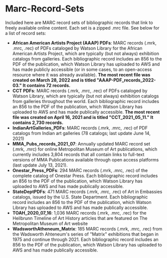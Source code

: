 # Marc-Record-Sets
Included here are MARC record sets of bibliographic records that link to freely available online content. Each set is a zipped .mrc file. See below for a list of record sets:
- **African American Artists Project (AAAP) PDFs**: MARC records (.mrk, .mrc, .rec) of PDFs cataloged by Watson Library for the African American Artists Project, which are typically (but not always) exhibition catalogs from galleries. Each bibliographic record includes an 856 to the PDF of the publication, which Watson Library has uploaded to AWS and has made publicly accessible (or in some cases, to an open-access resource where it was already available). **The most recent file was created on March 28, 2022 and is titled "AAAP-PDF_records_2022-03." It contains 72 records.**
- **CCT PDFs**: MARC records (.mrk, .mrc, .rec) of PDFs cataloged by Watson Library, which are typically (but not always) exhibition catalogs from galleries throughout the world. Each bibliographic record includes an 856 to the PDF of the publication, which Watson Library has uploaded to AWS and has made publically accessible. **The most recent file was created on April 16, 2021 and is titled "CCT_2021_05_11." It contains 2,730 records.**
- **IndianArtGalleries_PDFs**: MARC records (.mrk, .mrc, .rec) of PDF catalogs from Indian art galleries (78 catalogs; last update June 14, 2021)
- **MMA_Pubs_records_2021_07**: Annually updated MARC record set (.mrk, .mrc) for online Metropolitan Museum of Art publications, which currently includes 3,804 records that all contain links to full-text versions of MMA Publications available through open access platforms (last update July 13, 2021).
- **Onestar_Press_PDFs**: 294 MARC records (.mrk, .mrc, .rec) of the complete catalog of Onestar Press. Each bibliographic record includes an 856 to the PDF of the publication, which Watson Library has uploaded to AWS and has made publically accessible.
- **StateDeptPDFs**: 471 MARC records (.mrk, .mrc, .rec) of Art in Embassies catalogs, issued by the U.S. State Department. Each bibliographic record includes an 856 to the PDF of the publication, which Watson Library has uploaded to AWS and has made publically accessible.
- **TOAH_2020_07_16**: 1,036 MARC records (.mrk, .mrc, .rec) for the Heilbrunn Timeline of Art History articles that are featured on The Metropolitan Museum of Art website
- **WadsworthAtheneum_Matrix**: 185 MARC records (.mrk, .mrc, .rec) from the Wadsworth Ahteneum's series of "Matrix" exhibitions that began in 1975 and continue through 2021. Each bibliographic record includes an 856 to the PDF of the publication, which Watson Library has uploaded to AWS and has made publically accessible.
